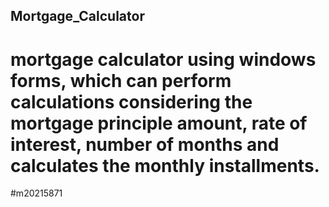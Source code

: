 ## Mortgage_Calculator
# mortgage calculator using windows forms, which can perform calculations considering the mortgage principle amount, rate of interest, number of months and calculates the monthly installments.
#m20215871
